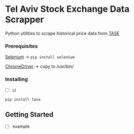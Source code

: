 # Tel Aviv Stock Exchange Data Scrapper
Python utilities to scrape historical price data from [TASE](https://www.tase.co.il/)

### Prerequisites

[Selenium](https://www.selenium.dev/) -> ``` pip install selenium ```

[ChromeDriver](https://chromedriver.chromium.org/) -> copy to /usr/bin/

### Installing

 * [ ] ci

```
pip install tase
```

## Getting Started

 * [ ] example
